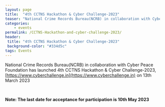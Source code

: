 ```yaml
---
layout: page
title:  "4th CCTNS Hackathon & Cyber Challenge-2023"
teaser: "National Crime Records Bureau(NCRB) in collaboration with Cyber Peace Foundation has launched  4th CCTNS Hackathon & Cyber Challenge-2023, (https://www.cyberchallenge.in) on 13th March 2023. "
categories:
    - events
permalink: /CCTNS-Hackathon-and-cyber-challenge-2023/
header:
 title: "4th CCTNS Hackathon & Cyber Challenge-2023"
 background-color: "#334d5c"
tags: Events
---
```



National Crime Records Bureau(NCRB) in collaboration with Cyber Peace Foundation has launched  4th CCTNS Hackathon & Cyber Challenge-2023, [https://www.cyberchallenge.in](https://www.cyberchallenge.in) on 13th March 2023

<br>
    

**Note: The last date for acceptance for participation is 10th May 2023**